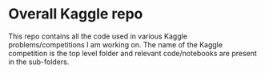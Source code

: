 # Overall Kaggle repo
This repo contains all the code used in various Kaggle problems/competitions I am working on. The name of the Kaggle competition is the top level folder and relevant code/notebooks are present in the sub-folders.
